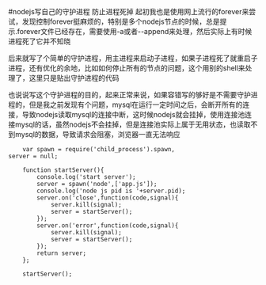 #nodejs写自己的守护进程 防止进程死掉
起初我也是使用网上流行的forever来尝试，发现控制forever挺麻烦的，特别是多个nodejs节点的时候，总是提示.forever文件已经存在，需要使用-a或者--append来处理，然后实际上有时候进程死了它并不知晓  

后来就写了个简单的守护进程，用主进程来启动子进程，如果子进程死了就重启子进程，还有优化的余地，比如如何停止所有的节点的问题，这个用别的shell来处理了，这里只是贴出守护进程的代码  

也说说写这个守护进程的目的，起来正常来说，如果容错写的够好是不需要守护进程的，但是我之前发现有个问题，mysql在运行一定时间之后，会断开所有的连接，导致nodejs读取mysql的连接中断，这时候nodejs就会挂掉，使用连接池连接mysql的话，虽然nodejs不会挂掉，但是连接池实际上属于无用状态，也读取不到mysql的数据，导致请求会阻塞，浏览器一直无法响应  

		var spawn = require('child_process').spawn,
    server = null;

		function startServer(){
		    console.log('start server');
		    server = spawn('node',['app.js']);
		    console.log('node js pid is '+server.pid);
		    server.on('close',function(code,signal){
		        server.kill(signal);
		        server = startServer();
		    });
		    server.on('error',function(code,signal){
		        server.kill(signal);
		        server = startServer();
		    });
		    return server;
		};

		startServer();